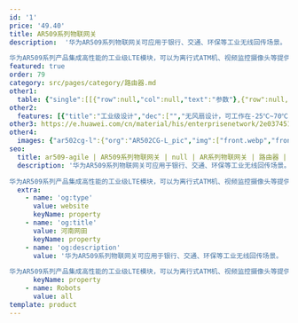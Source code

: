```yaml
---
id: '1'
price: '49.40'
title: AR509系列物联网关
description:  '华为AR509系列物联网关可应用于银行、交通、环保等工业无线回传场景。

华为AR509系列产品集成高性能的工业级LTE模块，可以为离行式ATM机、视频监控摄像头等提供大带宽，低延迟的网络服务，采用工业级设计，耐高/低温、防尘、抗震、抗强电磁干扰，可以保障业务稳定可靠地运行。'
featured: true
order: 79
category: src/pages/category/路由器.md
other1: 
  table: {"single":[[{"row":null,"col":null,"text":"参数"},{"row":null,"col":null,"text":"AR509CG-Lc"}],[{"row":null,"col":null,"text":"固定接口"},{"row":null,"col":null,"text":"4 * GE（可以切换为WAN）"}],[{"row":null,"col":null,"text":"3G/LTE"},{"row":null,"col":null,"text":"支持FDD/TDD LTE，向下兼容3G\nFDD LTE：B1/B3/B8\nTDD LTE：B38/B39/B40/B41\nUMTS：B1/B5/B8/B9\nTD-SCDMA：B34/B39\nGSM/GPRS/EDGE：900/1800 MHz"}],[{"row":null,"col":null,"text":"LTE天线"},{"row":null,"col":null,"text":"2"}],[{"row":null,"col":null,"text":"SIM卡槽位"},{"row":null,"col":null,"text":"2"}],[{"row":null,"col":null,"text":"USB2.0"},{"row":null,"col":null,"text":"1"}],[{"row":null,"col":null,"text":"电源"},{"row":null,"col":null,"text":"8~36V"}],[{"row":null,"col":null,"text":"最大功率"},{"row":null,"col":null,"text":"10W"}],[{"row":null,"col":null,"text":"工作温度"},{"row":null,"col":null,"text":" -25°C～70°C"}],[{"row":null,"col":null,"text":"防护等级"},{"row":null,"col":null,"text":"IP30"}],[{"row":null,"col":null,"text":"外形尺寸\n(W x D x H )"},{"row":null,"col":null,"text":"150mm x 100 mm x 44mm"}]]}
other2:
  features: [{"title":"工业级设计","dec":["","无风扇设计，可工作在-25℃~70℃",""]},{"title":"灵活组网","dec":["","支持全网通，下行速率可达150Mbps，随时随地享受快速上网体验",""]},{"title":"易部署，易运维","dec":["","支持U盘开局，设备即插即用，支持统一网管，实现可视化运维",""]}]
other3: https://e.huawei.com/cn/material/his/enterprisenetwork/2e037451dc514dbd86610b50bcf75703
other4:
  images: {"ar502cg-l":{"org":"AR502CG-L_pic","img":["front.webp","front_left.webp","front_right.webp","front_top.webp"]}}
seo:
  title: ar509-agile | AR509系列物联网关 | null | AR系列物联网关 | 路由器 | 企业网络
  description: '华为AR509系列物联网关可应用于银行、交通、环保等工业无线回传场景。

华为AR509系列产品集成高性能的工业级LTE模块，可以为离行式ATM机、视频监控摄像头等提供大带宽，低延迟的网络服务，采用工业级设计，耐高/低温、防尘、抗震、抗强电磁干扰，可以保障业务稳定可靠地运行。'
  extra:
    - name: 'og:type'
      value: website
      keyName: property
    - name: 'og:title'
      value: 河南网田
      keyName: property
    - name: 'og:description'
      value: '华为AR509系列物联网关可应用于银行、交通、环保等工业无线回传场景。

华为AR509系列产品集成高性能的工业级LTE模块，可以为离行式ATM机、视频监控摄像头等提供大带宽，低延迟的网络服务，采用工业级设计，耐高/低温、防尘、抗震、抗强电磁干扰，可以保障业务稳定可靠地运行。'
      keyName: property
    - name: Robots
      value: all
template: product
---
```

